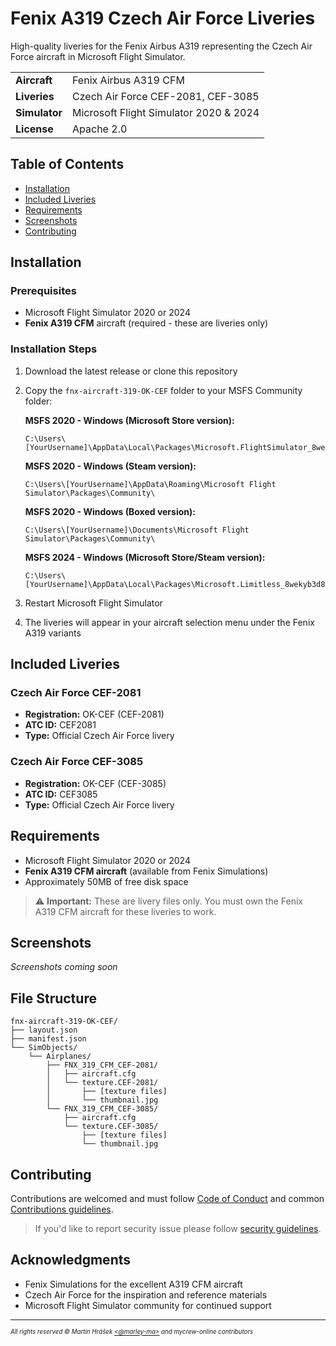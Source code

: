 # Fenix A319 Czech Air Force Liveries

High-quality liveries for the Fenix Airbus A319 representing the Czech Air Force aircraft in Microsoft Flight Simulator.

|  |  |
|--|--|
| **Aircraft** | Fenix Airbus A319 CFM |
| **Liveries** | Czech Air Force CEF-2081, CEF-3085 |
| **Simulator** | Microsoft Flight Simulator 2020 & 2024 |
| **License** | Apache 2.0 |

## Table of Contents

- [Installation](#installation)
- [Included Liveries](#included-liveries)
- [Requirements](#requirements)
- [Screenshots](#screenshots)
- [Contributing](#contributing)

## Installation

### Prerequisites

- Microsoft Flight Simulator 2020 or 2024
- **Fenix A319 CFM** aircraft (required - these are liveries only)

### Installation Steps

1. Download the latest release or clone this repository
2. Copy the `fnx-aircraft-319-OK-CEF` folder to your MSFS Community folder:
   
   **MSFS 2020 - Windows (Microsoft Store version):**
   ```
   C:\Users\[YourUsername]\AppData\Local\Packages\Microsoft.FlightSimulator_8wekyb3d8bbwe\LocalState\packages\Community\
   ```
   
   **MSFS 2020 - Windows (Steam version):**
   ```
   C:\Users\[YourUsername]\AppData\Roaming\Microsoft Flight Simulator\Packages\Community\
   ```
   
   **MSFS 2020 - Windows (Boxed version):**
   ```
   C:\Users\[YourUsername]\Documents\Microsoft Flight Simulator\Packages\Community\
   ```

   **MSFS 2024 - Windows (Microsoft Store/Steam version):**
   ```
   C:\Users\[YourUsername]\AppData\Local\Packages\Microsoft.Limitless_8wekyb3d8bbwe\LocalState\packages\Community\
   ```

3. Restart Microsoft Flight Simulator
4. The liveries will appear in your aircraft selection menu under the Fenix A319 variants

## Included Liveries

### Czech Air Force CEF-2081
- **Registration:** OK-CEF (CEF-2081)
- **ATC ID:** CEF2081
- **Type:** Official Czech Air Force livery

### Czech Air Force CEF-3085
- **Registration:** OK-CEF (CEF-3085) 
- **ATC ID:** CEF3085
- **Type:** Official Czech Air Force livery

## Requirements

- Microsoft Flight Simulator 2020 or 2024
- **Fenix A319 CFM aircraft** (available from Fenix Simulations)
- Approximately 50MB of free disk space

> ⚠️ **Important:** These are livery files only. You must own the Fenix A319 CFM aircraft for these liveries to work.

## Screenshots

*Screenshots coming soon*

## File Structure

```
fnx-aircraft-319-OK-CEF/
├── layout.json
├── manifest.json
└── SimObjects/
    └── Airplanes/
        ├── FNX_319_CFM_CEF-2081/
        │   ├── aircraft.cfg
        │   └── texture.CEF-2081/
        │       ├── [texture files]
        │       └── thumbnail.jpg
        └── FNX_319_CFM_CEF-3085/
            ├── aircraft.cfg
            └── texture.CEF-3085/
                ├── [texture files]
                └── thumbnail.jpg
```

## Contributing

Contributions are welcomed and must follow [Code of Conduct](https://github.com/mycrew-online/fenix-a319-czech-airforce?tab=coc-ov-file) and common [Contributions guidelines](https://github.com/mycrew-online/.github/blob/main/docs/CONTRIBUTING.md).

> If you'd like to report security issue please follow [security guidelines](https://github.com/mycrew-online/fenix-a319-czech-airforce?tab=security-ov-file).


## Acknowledgments

- Fenix Simulations for the excellent A319 CFM aircraft
- Czech Air Force for the inspiration and reference materials
- Microsoft Flight Simulator community for continued support

---
<sup><sub>_All rights reserved © Martin Hrášek [<@marley-ma>](https://github.com/marley-ma) and mycrew-online contributors_</sub></sup>
